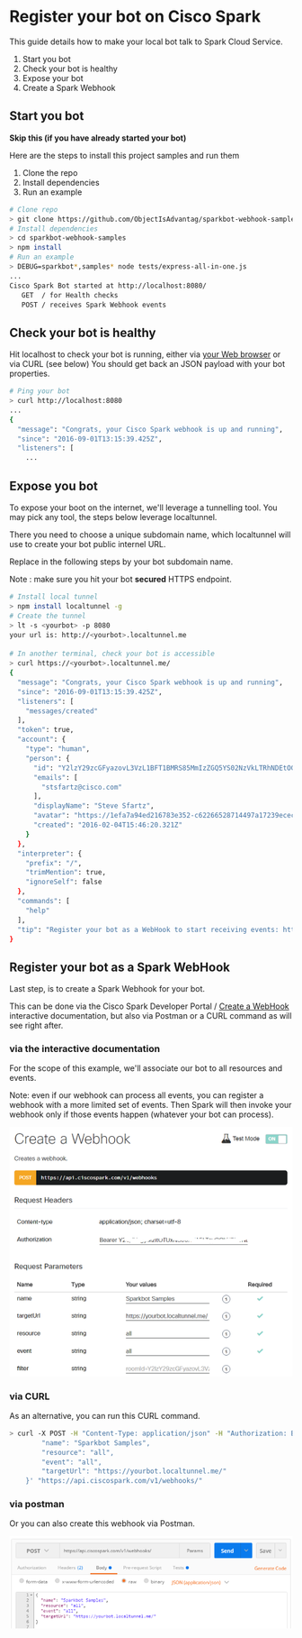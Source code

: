# Register your bot on Cisco Spark

This guide details how to make your local bot talk to Spark Cloud Service.

1. Start you bot
2. Check your bot is healthy 
3. Expose your bot 
4. Create a Spark Webhook 


## Start you bot

**Skip this (if you have already started your bot)**

Here are the steps to install this project samples and run them

1. Clone the repo
2. Install dependencies
3. Run an example 

``` bash
# Clone repo
> git clone https://github.com/ObjectIsAdvantag/sparkbot-webhook-samples
# Install dependencies 
> cd sparkbot-webhook-samples
> npm install
# Run an example
> DEBUG=sparkbot*,samples* node tests/express-all-in-one.js
...
Cisco Spark Bot started at http://localhost:8080/
   GET  / for Health checks
   POST / receives Spark Webhook events
```

## Check your bot is healthy

Hit localhost to check your bot is running, either via [your Web browser](http://localhost:8080) or via CURL (see below)
You should get back an JSON payload with your bot properties.

``` bash
# Ping your bot
> curl http://localhost:8080
...
{
  "message": "Congrats, your Cisco Spark webhook is up and running",
  "since": "2016-09-01T13:15:39.425Z",
  "listeners": [
    ...
```


## Expose you bot 

To expose your boot on the internet, we'll leverage a tunnelling tool. 
You may pick any tool, the steps below leverage localtunnel. 

There you need to choose a unique subdomain name, which localtunnel will use to create your bot public internel URL.

Replace **<yourbot>** in the following steps by your bot subdomain name.

Note : make sure you hit your bot **secured** HTTPS endpoint. 


``` bash
# Install local tunnel
> npm install localtunnel -g
# Create the tunnel
> lt -s <yourbot> -p 8080
your url is: http://<yourbot>.localtunnel.me

# In another terminal, check your bot is accessible
> curl https://<yourbot>.localtunnel.me/
{
  "message": "Congrats, your Cisco Spark webhook is up and running",
  "since": "2016-09-01T13:15:39.425Z",
  "listeners": [
    "messages/created"
  ],
  "token": true,
  "account": {
    "type": "human",
    "person": {
      "id": "Y2lzY29zcGFyazovL3VzL1BFT1BMRS85MmIzZGQ5YS02NzVkLTRhNDEtOGM0MS0yYWJkZjg5ZjQ0ZjQ",
      "emails": [
        "stsfartz@cisco.com"
      ],
      "displayName": "Steve Sfartz",
      "avatar": "https://1efa7a94ed216783e352-c62266528714497a17239ececf39e9e2.ssl.cf1.rackcdn.com/V1~c2582d2fb9d11e359e02b12c17800f09~aqSu09sCTVOOx45HJCbWHg==~1600",
      "created": "2016-02-04T15:46:20.321Z"
    }
  },
  "interpreter": {
    "prefix": "/",
    "trimMention": true,
    "ignoreSelf": false
  },
  "commands": [
    "help"
  ],
  "tip": "Register your bot as a WebHook to start receiving events: https://developer.ciscospark.com/endpoint-webhooks-post.html"
}
```


## Register your bot as a Spark WebHook

Last step, is to create a Spark Webhook for your bot.

This can be done via the Cisco Spark Developer Portal / [Create a WebHook](https://developer.ciscospark.com/endpoint-webhooks-post.html) interactive documentation,
but also via Postman or a CURL command as will see right after.

### via the interactive documentation

For the scope of this example, we'll associate our bot to all resources and events.

Note: even if our webhook can process all events, you can register a webhook with a more limited set of events. Then Spark will then invoke your webhook only if those events happen (whatever your bot can process).

![](../docs/img/spark4devs-create-webhook-all-all.png)


### via CURL

As an alternative, you can run this CURL command.

``` bash
> curl -X POST -H "Content-Type: application/json" -H "Authorization: Bearer YOUR_SPARK_TOKEN" -d '{
        "name": "Sparkbot Samples",
        "resource": "all",
        "event": "all",
        "targetUrl": "https://yourbot.localtunnel.me/"
    }' "https://api.ciscospark.com/v1/webhooks/"
```


### via postman

Or you can also create this webhook via Postman.

![](../docs/img/postman-create-webhook-all-all.png)


